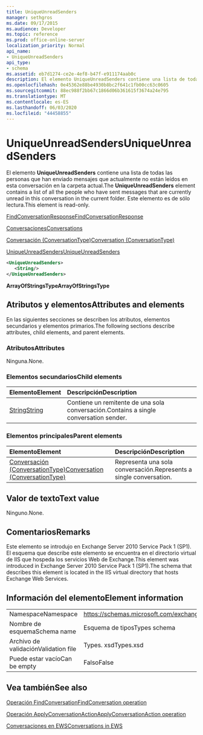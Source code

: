 ```yaml
---
title: UniqueUnreadSenders
manager: sethgros
ms.date: 09/17/2015
ms.audience: Developer
ms.topic: reference
ms.prod: office-online-server
localization_priority: Normal
api_name:
- UniqueUnreadSenders
api_type:
- schema
ms.assetid: eb7d1274-ce2e-4ef8-b47f-e911174aab0c
description: El elemento UniqueUnreadSenders contiene una lista de todas las personas que han enviado mensajes que actualmente no están leídos en esta conversación en la carpeta actual. Este elemento es de sólo lectura.
ms.openlocfilehash: 0e45362e88be4930b8bc2f641c1fb00cc63c0605
ms.sourcegitcommit: 88ec988f2bb67c1866d06b361615f3674a24e795
ms.translationtype: MT
ms.contentlocale: es-ES
ms.lasthandoff: 06/03/2020
ms.locfileid: "44458855"
---
```

# <a name="uniqueunreadsenders"></a><span data-ttu-id="4a72c-104">UniqueUnreadSenders</span><span class="sxs-lookup"><span data-stu-id="4a72c-104">UniqueUnreadSenders</span></span>

<span data-ttu-id="4a72c-105">El elemento **UniqueUnreadSenders** contiene una lista de todas las personas que han enviado mensajes que actualmente no están leídos en esta conversación en la carpeta actual.</span><span class="sxs-lookup"><span data-stu-id="4a72c-105">The **UniqueUnreadSenders** element contains a list of all the people who have sent messages that are currently unread in this conversation in the current folder.</span></span> <span data-ttu-id="4a72c-106">Este elemento es de sólo lectura.</span><span class="sxs-lookup"><span data-stu-id="4a72c-106">This element is read-only.</span></span> 
  
[<span data-ttu-id="4a72c-107">FindConversationResponse</span><span class="sxs-lookup"><span data-stu-id="4a72c-107">FindConversationResponse</span></span>](findconversationresponse.md)
  
[<span data-ttu-id="4a72c-108">Conversaciones</span><span class="sxs-lookup"><span data-stu-id="4a72c-108">Conversations</span></span>](conversations-ex15websvcsotherref.md)
  
[<span data-ttu-id="4a72c-109">Conversación (ConversationType)</span><span class="sxs-lookup"><span data-stu-id="4a72c-109">Conversation (ConversationType)</span></span>](conversation-conversationtype.md)
  
[<span data-ttu-id="4a72c-110">UniqueUnreadSenders</span><span class="sxs-lookup"><span data-stu-id="4a72c-110">UniqueUnreadSenders</span></span>](uniqueunreadsenders.md)
  
```XML
<UniqueUnreadSenders>
   <String/>
</UniqueUnreadSenders>
```

 <span data-ttu-id="4a72c-111">**ArrayOfStringsType**</span><span class="sxs-lookup"><span data-stu-id="4a72c-111">**ArrayOfStringsType**</span></span>
## <a name="attributes-and-elements"></a><span data-ttu-id="4a72c-112">Atributos y elementos</span><span class="sxs-lookup"><span data-stu-id="4a72c-112">Attributes and elements</span></span>

<span data-ttu-id="4a72c-113">En las siguientes secciones se describen los atributos, elementos secundarios y elementos primarios.</span><span class="sxs-lookup"><span data-stu-id="4a72c-113">The following sections describe attributes, child elements, and parent elements.</span></span>
  
### <a name="attributes"></a><span data-ttu-id="4a72c-114">Atributos</span><span class="sxs-lookup"><span data-stu-id="4a72c-114">Attributes</span></span>

<span data-ttu-id="4a72c-115">Ninguna.</span><span class="sxs-lookup"><span data-stu-id="4a72c-115">None.</span></span>
  
### <a name="child-elements"></a><span data-ttu-id="4a72c-116">Elementos secundarios</span><span class="sxs-lookup"><span data-stu-id="4a72c-116">Child elements</span></span>

|<span data-ttu-id="4a72c-117">**Elemento**</span><span class="sxs-lookup"><span data-stu-id="4a72c-117">**Element**</span></span>|<span data-ttu-id="4a72c-118">**Descripción**</span><span class="sxs-lookup"><span data-stu-id="4a72c-118">**Description**</span></span>|
|:-----|:-----|
|[<span data-ttu-id="4a72c-119">String</span><span class="sxs-lookup"><span data-stu-id="4a72c-119">String</span></span>](string.md) <br/> |<span data-ttu-id="4a72c-120">Contiene un remitente de una sola conversación.</span><span class="sxs-lookup"><span data-stu-id="4a72c-120">Contains a single conversation sender.</span></span>  <br/> |
   
### <a name="parent-elements"></a><span data-ttu-id="4a72c-121">Elementos principales</span><span class="sxs-lookup"><span data-stu-id="4a72c-121">Parent elements</span></span>

|<span data-ttu-id="4a72c-122">**Elemento**</span><span class="sxs-lookup"><span data-stu-id="4a72c-122">**Element**</span></span>|<span data-ttu-id="4a72c-123">**Descripción**</span><span class="sxs-lookup"><span data-stu-id="4a72c-123">**Description**</span></span>|
|:-----|:-----|
|[<span data-ttu-id="4a72c-124">Conversación (ConversationType)</span><span class="sxs-lookup"><span data-stu-id="4a72c-124">Conversation (ConversationType)</span></span>](conversation-conversationtype.md) <br/> |<span data-ttu-id="4a72c-125">Representa una sola conversación.</span><span class="sxs-lookup"><span data-stu-id="4a72c-125">Represents a single conversation.</span></span>  <br/> |
   
## <a name="text-value"></a><span data-ttu-id="4a72c-126">Valor de texto</span><span class="sxs-lookup"><span data-stu-id="4a72c-126">Text value</span></span>

<span data-ttu-id="4a72c-127">Ninguno.</span><span class="sxs-lookup"><span data-stu-id="4a72c-127">None.</span></span>
  
## <a name="remarks"></a><span data-ttu-id="4a72c-128">Comentarios</span><span class="sxs-lookup"><span data-stu-id="4a72c-128">Remarks</span></span>

<span data-ttu-id="4a72c-129">Este elemento se introdujo en Exchange Server 2010 Service Pack 1 (SP1). El esquema que describe este elemento se encuentra en el directorio virtual de IIS que hospeda los servicios Web de Exchange.</span><span class="sxs-lookup"><span data-stu-id="4a72c-129">This element was introduced in Exchange Server 2010 Service Pack 1 (SP1).The schema that describes this element is located in the IIS virtual directory that hosts Exchange Web Services.</span></span>
  
## <a name="element-information"></a><span data-ttu-id="4a72c-130">Información del elemento</span><span class="sxs-lookup"><span data-stu-id="4a72c-130">Element information</span></span>

|||
|:-----|:-----|
|<span data-ttu-id="4a72c-131">Namespace</span><span class="sxs-lookup"><span data-stu-id="4a72c-131">Namespace</span></span>  <br/> |https://schemas.microsoft.com/exchange/services/2006/types  <br/> |
|<span data-ttu-id="4a72c-132">Nombre de esquema</span><span class="sxs-lookup"><span data-stu-id="4a72c-132">Schema name</span></span>  <br/> |<span data-ttu-id="4a72c-133">Esquema de tipos</span><span class="sxs-lookup"><span data-stu-id="4a72c-133">Types schema</span></span>  <br/> |
|<span data-ttu-id="4a72c-134">Archivo de validación</span><span class="sxs-lookup"><span data-stu-id="4a72c-134">Validation file</span></span>  <br/> |<span data-ttu-id="4a72c-135">Types. xsd</span><span class="sxs-lookup"><span data-stu-id="4a72c-135">Types.xsd</span></span>  <br/> |
|<span data-ttu-id="4a72c-136">Puede estar vacío</span><span class="sxs-lookup"><span data-stu-id="4a72c-136">Can be empty</span></span>  <br/> |<span data-ttu-id="4a72c-137">Falso</span><span class="sxs-lookup"><span data-stu-id="4a72c-137">False</span></span>  <br/> |
   
## <a name="see-also"></a><span data-ttu-id="4a72c-138">Vea también</span><span class="sxs-lookup"><span data-stu-id="4a72c-138">See also</span></span>



[<span data-ttu-id="4a72c-139">Operación FindConversation</span><span class="sxs-lookup"><span data-stu-id="4a72c-139">FindConversation operation</span></span>](findconversation-operation.md)
  
[<span data-ttu-id="4a72c-140">Operación ApplyConversationAction</span><span class="sxs-lookup"><span data-stu-id="4a72c-140">ApplyConversationAction operation</span></span>](applyconversationaction-operation.md)


[<span data-ttu-id="4a72c-141">Conversaciones en EWS</span><span class="sxs-lookup"><span data-stu-id="4a72c-141">Conversations in EWS</span></span>](https://msdn.microsoft.com/library/91e64629-db6c-4c94-9dcb-d386232e8467%28Office.15%29.aspx)


